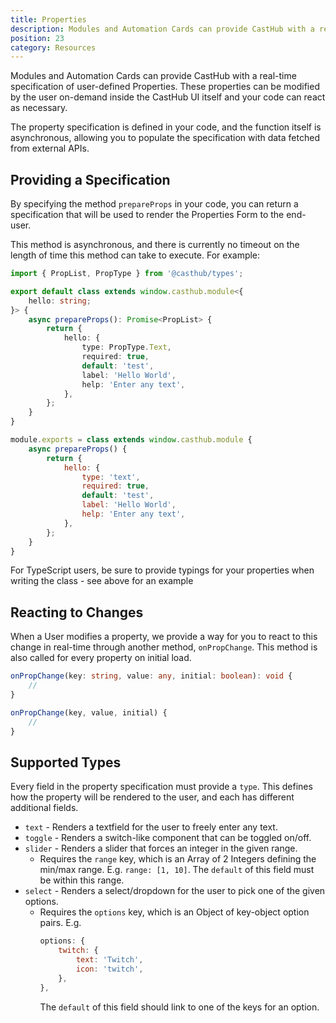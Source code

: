 ```yaml
---
title: Properties
description: Modules and Automation Cards can provide CastHub with a real-time specification of user-defined Properties
position: 23
category: Resources
---
```


Modules and Automation Cards can provide CastHub with a real-time specification of user-defined Properties. These properties can be modified by the user on-demand inside the CastHub UI itself and your code can react as necessary.

The property specification is defined in your code, and the function itself is asynchronous, allowing you to populate the specification with data fetched from external APIs.

## Providing a Specification

By specifying the method `prepareProps` in your code, you can return a specification that will be used to render the Properties Form to the end-user.

This method is asynchronous, and there is currently no timeout on the length of time this method can take to execute. For example:

<code-group>
<code-block label="TypeScript" active>

```typescript
import { PropList, PropType } from '@casthub/types';

export default class extends window.casthub.module<{
    hello: string;
}> {
    async prepareProps(): Promise<PropList> {
        return {
            hello: {
                type: PropType.Text,
                required: true,
                default: 'test',
                label: 'Hello World',
                help: 'Enter any text',
            },
        };
    }
}
```

</code-block>
<code-block label="JavaScript">

```js
module.exports = class extends window.casthub.module {
    async prepareProps() {
        return {
            hello: {
                type: 'text',
                required: true,
                default: 'test',
                label: 'Hello World',
                help: 'Enter any text',
            },
        };
    }
}
```

</code-block>
</code-group>

For TypeScript users, be sure to provide typings for your properties when writing the class - see above for an example

## Reacting to Changes

When a User modifies a property, we provide a way for you to react to this change in real-time through another method, `onPropChange`. This method is also called for every property on initial load.

<code-group>
<code-block label="TypeScript" active>

```typescript
onPropChange(key: string, value: any, initial: boolean): void {
    //
}
```

</code-block>
<code-block label="JavaScript">

```js
onPropChange(key, value, initial) {
    //
}
```

</code-block>
</code-group>

## Supported Types

Every field in the property specification must provide a `type`. This defines how the property will be rendered to the user, and each has different additional fields.

- `text` - Renders a textfield for the user to freely enter any text.
- `toggle` - Renders a switch-like component that can be toggled on/off.
- `slider` - Renders a slider that forces an integer in the given range.
    - Requires the `range` key, which is an Array of 2 Integers defining the min/max range. E.g. `range: [1, 10]`. The `default` of this field must be within this range.
- `select` - Renders a select/dropdown for the user to pick one of the given options.
    - Requires the `options` key, which is an Object of key-object option pairs. E.g.
        ```js
        options: {
            twitch: {
                text: 'Twitch',
                icon: 'twitch',
            },
        },
        ```
      The `default` of this field should link to one of the keys for an option.
